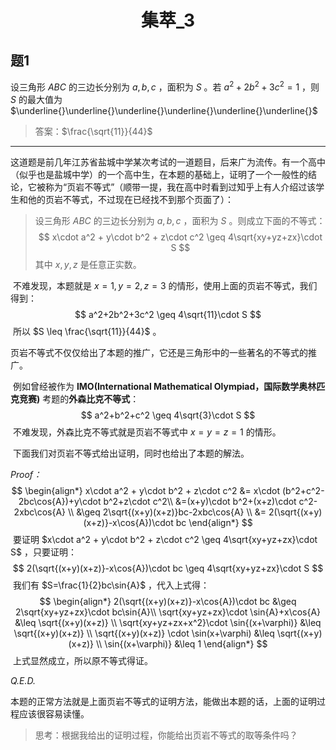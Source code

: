 <center><h1>集萃_3</h1> </center>

## 题1

设三角形 $ABC$ 的三边长分别为 $a,b,c$ ，面积为 $S$ 。若 $a^2+2b^2+3c^2=1$ ，则 $S$ 的最大值为 $\underline{}\underline{}\underline{}\underline{}\underline{}\underline{}$

> 答案：$\frac{\sqrt{11}}{44}$

------------------

​	这道题是前几年江苏省盐城中学某次考试的一道题目，后来广为流传。有一个高中（似乎也是盐城中学）的一个高中生，在本题的基础上，证明了一个一般性的结论，它被称为“页岩不等式”（顺带一提，我在高中时看到过知乎上有人介绍过该学生和他的页岩不等式，不过现在已经找不到那个页面了）：

>设三角形 $ABC$ 的三边长分别为 $a,b,c$ ，面积为 $S$ 。则成立下面的不等式：
>$$
>x\cdot a^2 + y\cdot b^2 + z\cdot c^2 \geq 4\sqrt{xy+yz+zx}\cdot S
>$$
> 其中 $x,y,z$ 是任意正实数。

​	不难发现，本题就是 $x=1,y=2,z=3$ 的情形，使用上面的页岩不等式，我们得到：
$$
a^2+2b^2+3c^2 \geq 4\sqrt{11}\cdot S
$$
​	所以 $S \leq \frac{\sqrt{11}}{44}$ 。

​	页岩不等式不仅仅给出了本题的推广，它还是三角形中的一些著名的不等式的推广。

​	例如曾经被作为 **IMO(International Mathematical Olympiad，国际数学奥林匹克竞赛)** 考题的**外森比克不等式**：
$$
a^2+b^2+c^2 \geq 4\sqrt{3}\cdot S
$$
​	不难发现，外森比克不等式就是页岩不等式中 $x=y=z=1$ 的情形。

​	下面我们对页岩不等式给出证明，同时也给出了本题的解法。

*Proof：*
$$
\begin{align*}
x\cdot a^2 + y\cdot b^2 + z\cdot c^2 &= x\cdot (b^2+c^2-2bc\cos{A})+y\cdot b^2+z\cdot c^2\\
&=(x+y)\cdot b^2+(x+z)\cdot c^2-2xbc\cos{A} \\
&\geq 2\sqrt{(x+y)(x+z)}bc-2xbc\cos{A} \\
&= 2(\sqrt{(x+y)(x+z)}-x\cos{A})\cdot bc
\end{align*}
$$
​	要证明 $x\cdot a^2 + y\cdot b^2 + z\cdot c^2 \geq 4\sqrt{xy+yz+zx}\cdot S$ ，只要证明：
$$
2(\sqrt{(x+y)(x+z)}-x\cos{A})\cdot bc \geq 4\sqrt{xy+yz+zx}\cdot S
$$
​	我们有 $S=\frac{1}{2}bc\sin{A}$ ，代入上式得：
$$
\begin{align*}
2(\sqrt{(x+y)(x+z)}-x\cos{A})\cdot bc &\geq 2\sqrt{xy+yz+zx}\cdot bc\sin{A}\\
\sqrt{xy+yz+zx}\cdot \sin{A}+x\cos{A} &\leq \sqrt{(x+y)(x+z)} \\
\sqrt{xy+yz+zx+x^2}\cdot \sin{(x+\varphi)} &\leq \sqrt{(x+y)(x+z)} \\
\sqrt{(x+y)(x+z)} \cdot \sin(x+\varphi) &\leq \sqrt{(x+y)(x+z)} \\
\sin{(x+\varphi)} &\leq 1
\end{align*}
$$
​	上式显然成立，所以原不等式得证。

*Q.E.D.*

​	本题的正常方法就是上面页岩不等式的证明方法，能做出本题的话，上面的证明过程应该很容易读懂。

> 思考：根据我给出的证明过程，你能给出页岩不等式的取等条件吗？



​	

